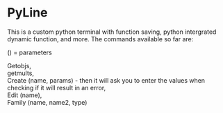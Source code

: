 # PyLine
This is a custom python terminal with function saving, python intergrated dynamic function, and more.
The commands available so far are:

() = parameters

Getobjs,  
getmults,  
Create (name, params) - then it will ask you to enter the values when checking if it will result in an error,  
Edit (name),  
Family (name, name2, type)  